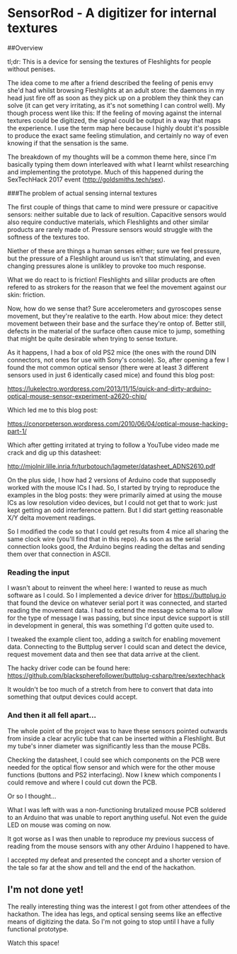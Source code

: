 # SensorRod - A digitizer for internal textures

##Overview

tl;dr: This is a device for sensing the textures of Fleshlights for people without penises.

The idea come to me after a friend described the feeling of penis envy she'd had whilst browsing Fleshlights at an adult store: the daemons in my head just fire off as soon as they pick up on a problem they think they can solve (it can get very irritating, as it's not something I can control well). My though process went like this: If the feeling of moving against the internal textures could be digitized, the signal could be output in a way that maps the experience. I use the term map here because I highly doubt it's possible to produce the exact same feeling stimulation, and certainly no way of even knowing if that the sensation is the same.

The breakdown of my thoughts will be a common theme here, since I'm basically typing them down interleaved with what I learnt whilst researching and implementing the prototype. Much of this happened during the SexTechHack 2017 event (http://goldsmiths.tech/sex).

###The problem of actual sensing internal textures

The first couple of things that came to mind were pressure or capacitive sensors: neither suitable due to lack of resultion. Capacitive sensors would also require conductive materials, which Fleshlights and other similar products are rarely made of. Pressure sensors would struggle with the softness of the textures too.

Niether of these are things a human senses either; sure we feel pressure, but the pressure of a Fleshlight around us isn't that stimulating, and even changing pressures alone is unlikley to provoke too much response.

What we do react to is friction! Fleshlights and sililar products are often refered to as strokers for the reason that we feel the movement against our skin: friction.

Now, how do we sense that? Sure accelerometers and gyroscopes sense movement, but they're realative to the earth. How about mice: they detect movement between their base and the surface they're ontop of. Better still, defects in the material of the surface often cause mice to jump, something that might be quite desirable when trying to sense texture.

As it happens, I had a box of old PS2 mice (the ones with the round DIN connectors, not ones for use with Sony's console). So, after opening a few I found the mot common optical sensor (there were at least 3 different sensors used in just 6 identically cased mice) and found this blog post:

https://lukelectro.wordpress.com/2013/11/15/quick-and-dirty-arduino-optical-mouse-sensor-experiment-a2620-chip/

Which led me to this blog post:

https://conorpeterson.wordpress.com/2010/06/04/optical-mouse-hacking-part-1/

Which after getting irritated at trying to follow a YouTube video made me crack and dig up this datasheet:

http://mjolnir.lille.inria.fr/turbotouch/lagmeter/datasheet_ADNS2610.pdf



On the plus side, I how had 2 versions of Arduino code that supposedly worked with the mouse ICs I had. So, I started by trying to reproduce the examples in the blog posts: they were primarily aimed at using the mouse ICs as low resolution video devices, but I could not get that to work: just kept getting an odd interference pattern. But I did start getting reasonable X/Y delta movement readings.

So I modified the code so that I could get results from 4 mice all sharing the same clock wire (you'll find that in this repo). As soon as the serial connection looks good, the Arduino begins reading the deltas and sending them over that connection in ASCII.

### Reading the input

I wasn't about to reinvent the wheel here: I wanted to reuse as much software as I could. So I implemented a device driver for https://buttplug.io that found the device on whatever serial port it was connected, and started reading the movement data. I had to extend the message schema to allow for the type of message I was passing, but since input device support is still in development in general, this was something I'd gotten quite used to.

I tweaked the example client too, adding a switch for enabling movement data. Connecting to the Buttplug server I could scan and detect the device, request movement data and then see that data arrive at the client.

The hacky driver code can be found here: https://github.com/blackspherefollower/buttplug-csharp/tree/sextechhack

It wouldn't be too much of a stretch from here to convert that data into something that output devices could accept.

### And then it all fell apart...

The whole point of the project was to have these sensors pointed outwards from inside a clear acrylic tube that can be inserted within a Fleshlight. But my tube's inner diameter was significantly less than the mouse PCBs.

Checking the datasheet, I could see which components on the PCB were needed for the optical flow sensor and which were for the other mouse functions (buttons and PS2 interfacing). Now I knew which components I could remove and where I could cut down the PCB.

Or so I thought...

What I was left with was a non-functioning brutalized mouse PCB soldered to an Arduino that was unable to report anything useful. Not even the guide LED on mouse was coming on now.

It got worse as I was then unable to reproduce my previous success of reading from the mouse sensors with any other Arduino I happened to have.

I accepted my defeat and presented the concept and a shorter version of the tale so far at the show and tell and the end of the hackathon.

## I'm not done yet!

The really interesting thing was the interest I got from other attendees of the hackathon. The idea has legs, and optical sensing seems like an effective means of digitizing the data. So I'm not going to stop until I have a fully functional prototype.

Watch this space!